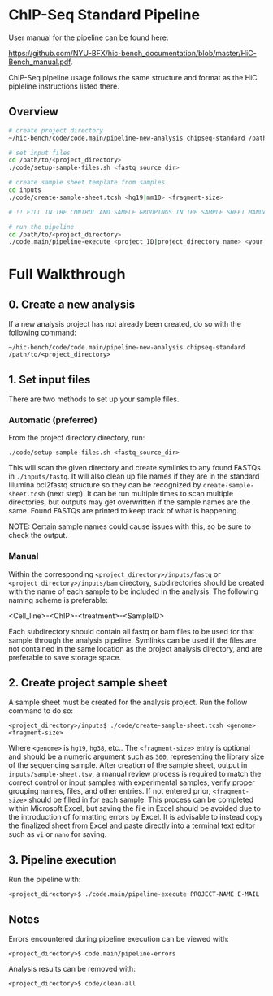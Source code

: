 # ChIP-Seq Standard Pipeline

User manual for the pipeline can be found here:

https://github.com/NYU-BFX/hic-bench_documentation/blob/master/HiC-Bench_manual.pdf.

ChIP-Seq pipeline usage follows the same structure and format as the HiC pipleline instructions listed there.


## Overview

```bash
# create project directory
~/hic-bench/code/code.main/pipeline-new-analysis chipseq-standard /path/to/<project_directory>

# set input files
cd /path/to/<project_directory>
./code/setup-sample-files.sh <fastq_source_dir>

# create sample sheet template from samples
cd inputs
./code/create-sample-sheet.tcsh <hg19|mm10> <fragment-size>

# !! FILL IN THE CONTROL AND SAMPLE GROUPINGS IN THE SAMPLE SHEET MANUALLY !!

# run the pipeline
cd /path/to/<project_directory>
./code.main/pipeline-execute <project_ID|project_directory_name> <your.email.goes.here@address.edu>

```


# Full Walkthrough
## 0. Create a new analysis

If a new analysis project has not already been created, do so with the following command:

```
~/hic-bench/code/code.main/pipeline-new-analysis chipseq-standard /path/to/<project_directory>
```

## 1. Set input files

There are two methods to set up your sample files. 

### Automatic (preferred)

From the project directory directory, run:
```
./code/setup-sample-files.sh <fastq_source_dir>
```
This will scan the given directory and create symlinks to any found FASTQs in `./inputs/fastq`. It will also clean up file names if they are in the standard Illumina bcl2fastq structure so they can be recognized by `create-sample-sheet.tcsh` (next step). It can be run multiple times to scan multiple directories, but outputs may get overwritten if the sample names are the same. Found FASTQs are printed to keep track of what is happening.

NOTE: Certain sample names could cause issues with this, so be sure to check the output. 

### Manual

Within the corresponding `<project_directory>/inputs/fastq` or `<project_directory>/inputs/bam` directory, subdirectories should be created with the name of each sample to be included in the analysis. The following naming scheme is preferable:

\<Cell_line\>-\<ChIP\>-\<treatment\>-\<SampleID\>

Each subdirectory should contain all fastq or bam files to be used for that sample through the analysis pipeline. Symlinks can be used if the files are not contained in the same location as the project analysis directory, and are preferable to save storage space. 



## 2. Create project sample sheet

A sample sheet must be created for the analysis project. Run the follow command to do so:

```
<project_directory>/inputs$ ./code/create-sample-sheet.tcsh <genome> <fragment-size>
```

Where `<genome>` is `hg19`, `hg38`, etc.. The `<fragment-size>` entry is optional and should be a numeric argument such as `300`, representing the library size of the sequencing sample. After creation of the sample sheet, output in `inputs/sample-sheet.tsv`, a manual review process is required to match the correct control or input samples with experimental samples, verify proper grouping names, files, and other entries. If not entered prior, `<fragment-size>` should be filled in for each sample. This process can be completed within Microsoft Excel, but saving the file in Excel should be avoided due to the introduction of formatting errors by Excel. It is advisable to instead copy the finalized sheet from Excel and paste directly into a terminal text editor such as `vi` or `nano` for saving.

## 3. Pipeline execution

Run the pipeline with:

```
<project_directory>$ ./code.main/pipeline-execute PROJECT-NAME E-MAIL
```

## Notes

Errors encountered during pipeline execution can be viewed with:

```
<project_directory>$ code.main/pipeline-errors
```

Analysis results can be removed with:

```
<project_directory>$ code/clean-all
```

